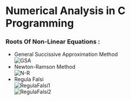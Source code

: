 # Numerical Analysis in C Programming
### Roots Of Non-Linear Equations :
   * General Succissive Approximation Method </br>
   ![GSA](https://user-images.githubusercontent.com/62079690/99472487-61830b80-2951-11eb-996b-126d7424921e.PNG)</br>
   * Newton-Ramson Method </br>
   ![N-R](https://user-images.githubusercontent.com/62079690/99472810-10274c00-2952-11eb-926f-8033388aabe4.PNG)</br>
   * Regula Falsi </br>
   ![RegulaFalsi1](https://user-images.githubusercontent.com/62079690/99473072-8461ef80-2952-11eb-9607-bec3606b18f5.PNG) </br>
    ![RegulaFalsi2](https://user-images.githubusercontent.com/62079690/99473071-8461ef80-2952-11eb-9a5c-305691c5b063.PNG) </br>

        

